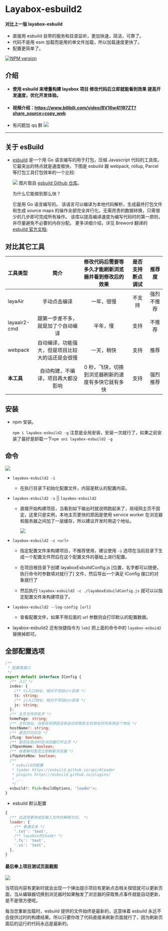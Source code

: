 # Layabox-esbuild2

#### 对比上一版 layabox-esbuild

- 直接用 esbuild 自带的服务和目录监听，更加快速，简洁，可靠了。
- 代码不是用 esm 加载而是用的单文件加载，所以加载速度更快了。
- 配置更简单了。

[![NPM version][npm-image]][npm-url]

[npm-image]: https://img.shields.io/npm/v/layabox-esbuild2
[npm-url]: https://npmjs.org/package/layabox-esbuild2

## 介绍

- #### 使用 esbuild 来增量构建 layabox 项目 修改代码后立即就能看到效果 提高开发速度，优化开发体验。
- #### 视频介绍：https://www.bilibili.com/video/BV16w411R7ZT?share_source=copy_web
- 有问题加 qq 群 <img src="./res/qq.png">

---

## 关于 esBuild

- <a href="https://github.com/evanw/esbuild/">esbuild</a> 是一个用 Go 语言编写的用于打包，压缩 Javascript 代码的工具库。它最突出的特点就是速度极快，下图是 esbuild 跟 webpack, rollup, Parcel 等打包工具打包效率的一个比较:

  <img src="./res/contrast.png">
  图片取自 <a href="https://github.com/evanw/esbuild/">esbuild Github 仓库</a>。

  为什么它能做到那么快？

  它是用 Go 语言编写的。
  该语言可以编译为本地代码解析，生成最终打包文件和生成 source maps 的操作全部完全并行化，无需昂贵的数据转换，只需很少的几步即可完成所有操作。
  该库以提高编译速度为编写代码时的第一原则，并尽量避免不必要的内存分配。
  更多详细介绍，详见 Breword 翻译的 <a href="https://esbuild.github.io/">esbuild 官方文档</a>;

## 对比其它工具

| 工具类型     |                       简介                       | 修改代码后需要等多久才能刷新浏览器并看到修改后的效果 | 是否支持断点调试 |   推荐度   |
| :----------- | :----------------------------------------------: | :--------------------------------------------------: | :--------------: | :--------: |
| layaAir      |                   手动点击编译                   |                      一年，很慢                      |      不支持      | 强烈不推荐 |
| layaair2-cmd |        跟第一步差不多，就是加了个自动编译        |                       半年，慢                       |       支持       |   不推荐   |
| webpack      | 自动编译，功能强大，但是项目比较大的话还是会很慢 |                      一天，稍快                      |       支持       |    推荐    |
| **本工具**   |        自动构建，不编译，项目再大都没影响        |  0 秒，飞快，切换到浏览器刷新的速度有多快它就有多快  |       支持       |  强烈推荐  |

## 安装

- npm 安装。

  `npm i layabox-esbuild2 -g` 注意是全局安装，安装一次就行了，如果之前安装了最好是卸载一下`npm uni layabox-esbuild2 -g`

## 命令

  <img src="./res/order.png">

- `layabox-esbuild2 -i`

  - 在执行目录下初始化配置文件，内容是默认的配置内容。

- `layabox-esbuild2 -s` || `layabox-esbuild2`

  - 直接开始构建项目，当看到如下输出时就说明跑起来了，局域网主页不固定，这里只是实例，本地主页更快的原因是使用 service worker 在浏览器和服务器之间加了一层缓存，所以建议开发时用这个地址。

      <img src="./res/home.png">

- `layabox-esbuild2 -c <url>`

  - 指定配置文件来构建项目，不推荐使用，建议使用 `-i` 选项在当前目录下生成一个配置文件然后在这个配置文件的基础上进行配置。
  - 在项目根目录下创建 layaboxEsbuildConfig.js [位置，名字都可以随便，执行命令时参数填对就行了] 文件，然后导出一个满足 IConfig 接口的对象就行了

  - 然后执行 `layabox-esbuild2 -c ./layaboxEsbuildConfig.js` 就可以以指定配置文件来构建项目了。

- `layabox-esbuild2 --log-config [url]`

  - 查看配置文件，如果不带后面的 url 参数则会打印默认的配置数据。

- layabox-esbuild2 还有快捷指令为 `leb2` 把上面的命令中的 `layabox-esbuid2` 替换掉即可。

## 全部配置选项

```typescript
/**
 * 配置表接口
 */
export default interface IConfig {
  /** 入口 */
  index: {
    /** ts入口地址，相对于项目src目录 */
    ts: string;
    /** js入口地址，相对于项目bin目录 */
    js: string;
  };
  /** 主页文件的名字 */
  homePage: string;
  /** 主机地址，当有任何原因没有自动获取到主机地址时将采用这个地址 */
  hostName?: string;
  /** 是否打印日志 */
  ifLog: boolean;
  /** 是否在启动时在浏览器打开主页 */
  ifOpenHome: boolean;
  /** 有更新时是否立即刷新浏览器 */
  ifUpdateNow: boolean;
  /**
   * esbuild的配置
   * loader https://esbuild.github.io/api/#loader
   * plugins https://esbuild.github.io/plugins/
   * ...
   */
  esbuild?: Pick<BuildOptions, 'loader'>;
}
```

- esbuild 默认配置

```javascript
{
  /** 此选项更改给定输入文件的解释方式。 */
  loader: {
    /** 普通文本 */
    '.txt': 'text',
    /** layabox的shader */
    '.fs': 'text',
    '.vs': 'text',
  },
}
```

#### 最后奉上项目测试页面截图

<img src="./res/test.png">

当项目内容有更新时就会出现一个弹出提示项目有更新点击相关按钮就可以更新页面，当从编辑器切换到浏览器时如果触发了浏览器的获取焦点事件就能自动更新，是不是很方便呢。

每当您重新加载时，esbuild 提供的文件始终是最新的，这意味着 esbuild 永远不会提供过时的构建结果。所以只要你改了代码直接来刷新页面就行了，因为刷新页面后的运行的代码永远是最新的。
